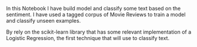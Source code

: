 In this Notebook I have build model and classify some text based on the sentiment.
I have used a tagged corpus of Movie Reviews to train a model and classify unseen examples.

By rely on the scikit-learn library that has some relevant implementation of a Logistic Regression, the first technique that will use to classify text.
